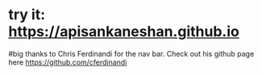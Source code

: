 # try it: https://apisankaneshan.github.io

#big thanks to Chris Ferdinandi for the nav bar. Check out his github page here https://github.com/cferdinandi
